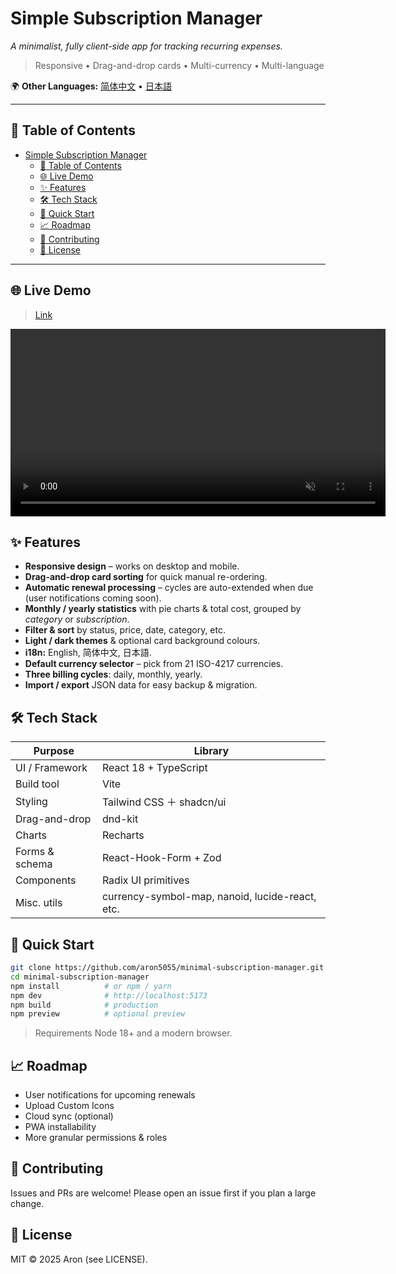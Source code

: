 # Simple Subscription Manager

*A minimalist, fully client-side app for tracking recurring expenses.*

> Responsive • Drag-and-drop cards • Multi-currency • Multi-language

🌍 **Other Languages:** [简体中文](docs/README.zh-CN.md) • [日本語](docs/README.ja.md)

---

## 📖 Table of Contents
- [Simple Subscription Manager](#simple-subscription-manager)
  - [📖 Table of Contents](#-table-of-contents)
  - [🌐 Live Demo](#-live-demo)
  - [✨ Features](#-features)
  - [🛠️ Tech Stack](#️-tech-stack)
  - [🚀 Quick Start](#-quick-start)
  - [📈 Roadmap](#-roadmap)
  - [🤝 Contributing](#-contributing)
  - [📄 License](#-license)

---

## 🌐 Live Demo
> [Link](https://minimal-subscription-manager.vercel.app/)

<p align="center">
  <video src="assets/demo.mp4" width="600" controls autoplay loop muted></video>
</p>


## ✨ Features
- **Responsive design** – works on desktop and mobile.
- **Drag-and-drop card sorting** for quick manual re-ordering.
- **Automatic renewal processing** – cycles are auto-extended when due (user notifications coming soon).
- **Monthly / yearly statistics** with pie charts & total cost, grouped by *category* or *subscription*.
- **Filter & sort** by status, price, date, category, etc.
- **Light / dark themes** & optional card background colours.
- **i18n:** English, 简体中文, 日本語.
- **Default currency selector** – pick from 21 ISO-4217 currencies.
- **Three billing cycles**: daily, monthly, yearly.
- **Import / export** JSON data for easy backup & migration.


## 🛠️ Tech Stack
| Purpose | Library |
|---------|---------|
| UI / Framework | React 18 + TypeScript |
| Build tool     | Vite |
| Styling        | Tailwind CSS ＋ shadcn/ui |
| Drag-and-drop  | dnd-kit |
| Charts         | Recharts |
| Forms & schema | React-Hook-Form + Zod |
| Components     | Radix UI primitives |
| Misc. utils    | currency-symbol-map, nanoid, lucide-react, etc. |

## 🚀 Quick Start
```bash
git clone https://github.com/aron5055/minimal-subscription-manager.git
cd minimal-subscription-manager
npm install          # or npm / yarn
npm dev              # http://localhost:5173
npm build            # production
npm preview          # optional preview
```
> Requirements Node 18+ and a modern browser.

## 📈 Roadmap
- User notifications for upcoming renewals
- Upload Custom Icons
- Cloud sync (optional)
- PWA installability
- More granular permissions & roles

## 🤝 Contributing
Issues and PRs are welcome! Please open an issue first if you plan a large change.

## 📄 License
MIT © 2025 Aron (see LICENSE).